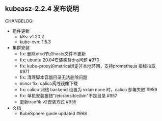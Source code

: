 ## kubeasz-2.2.4 发布说明

CHANGELOG:
- 组件更新
  - k8s: v1.20.2
  - kube-ovn: 1.5.3
- 集群安装
  - fix: 删除etcd节点hosts文件不更新
  - fix: ubuntu 20.04安装集群dns问题 #970
  - fix: kube-proxy的metrics绑定非本地环回，支持prometheus 指标拉取 #971
  - fix: 清理脚本容器目录无法删除问题
  - minor fix: calico离线镜像下载
  - fix: calico 网络 backend 设置为 vxlan none 时，calico 部署失败 #959
  - fix: 单机安装报错"/etc/ansible/bin"不是目录 #957
  - 更新traefik v2安装方式 #955
- 文档
  - KubeSphere guide updated #968
